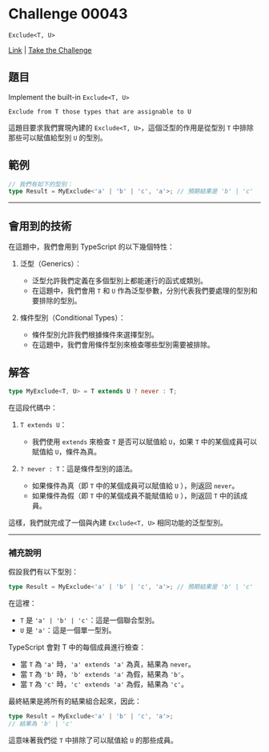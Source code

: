 # Challenge 00043

`Exclude<T, U>`

[Link](https://github.com/type-challenges/type-challenges/blob/main/questions/00043-easy-exclude/README.md) | [Take the Challenge](https://tsch.js.org/43/play)

## 題目

Implement the built-in `Exclude<T, U>`

`Exclude from T those types that are assignable to U`

這題目要求我們實現內建的 `Exclude<T, U>`，這個泛型的作用是從型別 `T` 中排除那些可以賦值給型別 `U` 的型別。

## 範例

```typescript
// 我們有如下的型別：
type Result = MyExclude<'a' | 'b' | 'c', 'a'>; // 預期結果是 'b' | 'c'
```

---

## 會用到的技術

在這題中，我們會用到 TypeScript 的以下幾個特性：

1. 泛型（Generics）：

    - 泛型允許我們定義在多個型別上都能運行的函式或類別。
    - 在這題中，我們會用 `T` 和 `U` 作為泛型參數，分別代表我們要處理的型別和要排除的型別。

2. 條件型別（Conditional Types）：

    - 條件型別允許我們根據條件來選擇型別。
    - 在這題中，我們會用條件型別來檢查哪些型別需要被排除。

## 解答

```typescript
type MyExclude<T, U> = T extends U ? never : T;
```

在這段代碼中：

1. `T extends U`：

    - 我們使用 `extends` 來檢查 `T` 是否可以賦值給 `U`，如果 `T` 中的某個成員可以賦值給 `U`，條件為真。

2. `? never : T`：這是條件型別的語法。
    - 如果條件為真（即 `T` 中的某個成員可以賦值給 `U` ），則返回 `never`。
    - 如果條件為假（即 `T` 中的某個成員不能賦值給 `U` ），則返回 `T` 中的該成員。

這樣，我們就完成了一個與內建 `Exclude<T, U>` 相同功能的泛型型別。

---

### 補充說明

假設我們有以下型別：

```typescript
type Result = MyExclude<'a' | 'b' | 'c', 'a'>; // 預期結果是 'b' | 'c'
```

在這裡：

-   `T` 是 `'a' | 'b' | 'c'`：這是一個聯合型別。
-   `U` 是 `'a'`：這是一個單一型別。

TypeScript 會對 T 中的每個成員進行檢查：

-   當 `T` 為 `'a'` 時，`'a' extends 'a'` 為真，結果為 `never`。
-   當 `T` 為 `'b'` 時，`'b' extends 'a'` 為假，結果為 `'b'`。
-   當 `T` 為 `'c'` 時，`'c' extends 'a'` 為假，結果為 `'c'`。

最終結果是將所有的結果組合起來，因此：

```typescript
type Result = MyExclude<'a' | 'b' | 'c', 'a'>;
// 結果為 'b' | 'c'
```

這意味著我們從 `T` 中排除了可以賦值給 `U` 的那些成員。

